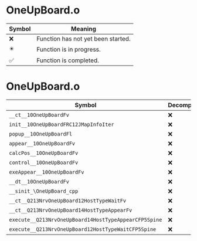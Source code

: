 # OneUpBoard.o
| Symbol | Meaning 
| ------------- | ------------- 
| :x: | Function has not yet been started. 
| :eight_pointed_black_star: | Function is in progress. 
| :white_check_mark: | Function is completed. 


# OneUpBoard.o
| Symbol | Decompiled? |
| ------------- | ------------- |
| `__ct__10OneUpBoardFv` | :x: |
| `init__10OneUpBoardFRC12JMapInfoIter` | :x: |
| `popup__10OneUpBoardFl` | :x: |
| `appear__10OneUpBoardFv` | :x: |
| `calcPos__10OneUpBoardFv` | :x: |
| `control__10OneUpBoardFv` | :x: |
| `exeAppear__10OneUpBoardFv` | :x: |
| `__dt__10OneUpBoardFv` | :x: |
| `__sinit_\OneUpBoard_cpp` | :x: |
| `__ct__Q213NrvOneUpBoard12HostTypeWaitFv` | :x: |
| `__ct__Q213NrvOneUpBoard14HostTypeAppearFv` | :x: |
| `execute__Q213NrvOneUpBoard14HostTypeAppearCFP5Spine` | :x: |
| `execute__Q213NrvOneUpBoard12HostTypeWaitCFP5Spine` | :x: |

